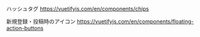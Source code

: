 ハッシュタグ
https://vuetifyjs.com/en/components/chips

新規登録・投稿時のアイコン
https://vuetifyjs.com/en/components/floating-action-buttons
